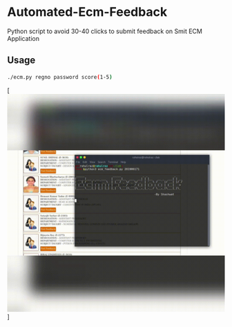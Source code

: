 # Automated-Ecm-Feedback
Python script to avoid 30-40 clicks to submit feedback on Smit ECM Application

## Usage

````bash
./ecm.py regno password score(1-5)
````

[![Example](https://raw.githubusercontent.com/rahuldraz/Automated-Ecm-Feedback/main/example.gif)]


